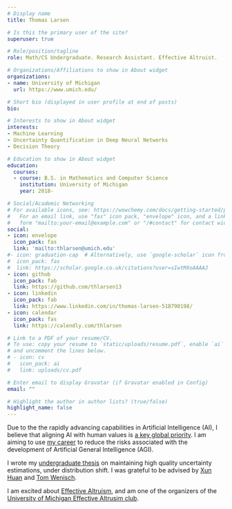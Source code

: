```yaml
---
# Display name
title: Thomas Larsen 

# Is this the primary user of the site?
superuser: true

# Role/position/tagline
role: Math/CS Undergraduate. Research Assistant. Effective Altruist. 

# Organizations/Affiliations to show in About widget
organizations:
- name: University of Michigan
  url: https://www.umich.edu/

# Short bio (displayed in user profile at end of posts)
bio: 

# Interests to show in About widget
interests:
- Machine Learning
- Uncertainty Quantification in Deep Neural Networks 
- Decision Theory 

# Education to show in About widget
education:
  courses:
  - course: B.S. in Mathematics and Computer Science
    institution: University of Michigan
    year: 2018-

# Social/Academic Networking
# For available icons, see: https://wowchemy.com/docs/getting-started/page-builder/#icons
#   For an email link, use "fas" icon pack, "envelope" icon, and a link in the
#   form "mailto:your-email@example.com" or "/#contact" for contact widget.
social:
- icon: envelope
  icon_pack: fas
  link: 'mailto:thlarsen@umich.edu'
#- icon: graduation-cap  # Alternatively, use `google-scholar` icon from `ai` icon pack
#  icon_pack: fas
#  link: https://scholar.google.co.uk/citations?user=sIwtMXoAAAAJ
- icon: github
  icon_pack: fab
  link: https://github.com/thlarsen13
- icon: linkedin
  icon_pack: fab
  link: https://www.linkedin.com/in/thomas-larsen-518790198/
- icon: calendar 
  icon_pack: fas 
  link: https://calendly.com/thlarsen

# Link to a PDF of your resume/CV.
# To use: copy your resume to `static/uploads/resume.pdf`, enable `ai` icons in `params.toml`, 
# and uncomment the lines below.
# - icon: cv
#   icon_pack: ai
#   link: uploads/cv.pdf

# Enter email to display Gravatar (if Gravatar enabled in Config)
email: ""

# Highlight the author in author lists? (true/false)
highlight_name: false
--- 
```


Due to the the rapidly advancing capabilities in Artificial Intelligence (AI), I believe that aligning AI with human values is [a key global priority](https://drive.google.com/file/d/1uK7NhdSKprQKZnRjU58X7NLA1auXlWHt/view). I am aiming to use [my career](https://80000hours.org/career-reviews/ai-safety-researcher/) to reduce the risks associated with the development of Artificial General Intelligence (AGI). 

I wrote my [undergraduate thesis](https://thlarsen.netlify.app/publication/senior_thesis/) on maintaining high quality uncertainty estimations, under distribution shift. I was grateful to be advised by [Xun Huan](https://me.engin.umich.edu/people/faculty/xun-ryan-huan/) and [Tom Wenisch](https://web.eecs.umich.edu/~twenisch/). 

I am excited about [Effective Altruism](https://www.effectivealtruism.org/), and am one of the organizers of the [University of Michigan Effective Altrusim club](https://www.eaumich.org/). 

